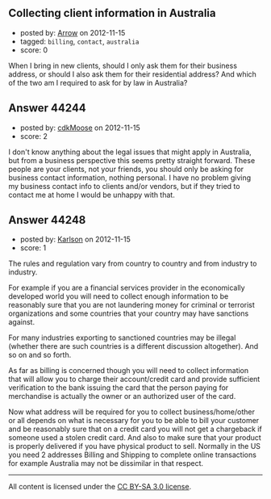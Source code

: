 ## Collecting client information in Australia

- posted by: [Arrow](https://stackexchange.com/users/-1/21619-arrow) on 2012-11-15
- tagged: `billing`, `contact`, `australia`
- score: 0

When I bring in new clients, should I only ask them for their business address, or should I also ask them for their residential address? And which of the two am I required to ask for by law in Australia?




## Answer 44244

- posted by: [cdkMoose](https://stackexchange.com/users/-1/12756-cdkmoose) on 2012-11-15
- score: 2

I don't know anything about the legal issues that might apply in Australia, but from a business perspective this seems pretty straight forward.  These people are your clients, not your friends, you should only be asking for business contact information, nothing personal.  I have no problem giving my business contact info to clients and/or vendors, but if they tried to contact me at home I would be unhappy with that.


## Answer 44248

- posted by: [Karlson](https://stackexchange.com/users/-1/15252-karlson) on 2012-11-15
- score: 1

The rules and regulation vary from country to country and from industry to industry.

For example if you are a financial services provider in the economically developed world you will need to collect enough information to be reasonably sure that you are not laundering money for criminal or terrorist organizations and some countries that your country may have sanctions against.

For many industries exporting to sanctioned countries may be illegal (whether there are such countries is a different discussion altogether).  And so on and so forth.

As far as billing is concerned though you will need to collect information that will allow you to charge their account/credit card and provide sufficient verification to the bank issuing the card that the person paying for merchandise is actually the owner or an authorized user of the card.

Now what address will be required for you to collect business/home/other or all depends on what is necessary for you to be able to bill your customer and be reasonably sure that on a credit card you will not get a chargeback if someone used a stolen credit card.  And also to make sure that your product is properly delivered if you have physical product to sell.  Normally in the US you need 2 addresses Billing and Shipping to complete online transactions for example Australia may not be dissimilar in that respect.



---

All content is licensed under the [CC BY-SA 3.0 license](https://creativecommons.org/licenses/by-sa/3.0/).
